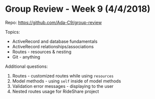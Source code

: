# Group Review - Week 9 (4/4/2018)

Repo: https://github.com/Ada-C9/group-review

Topics:
* ActiveRecord and database fundamentals
* ActiveRecord relationships/associations
* Routes - resources & nesting
* Git - anything

Additional questions:
1. Routes - customized routes while using `resources`
2. Model methods - using `self` inside of model methods
3. Validation error messages - displaying to the user
4. Nested routes usage for RideShare project
